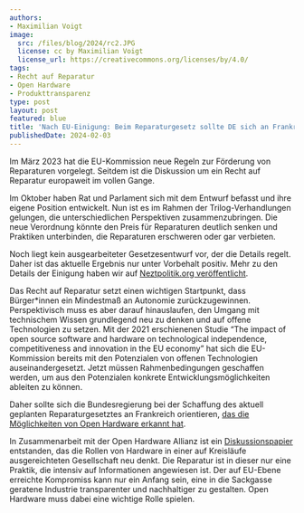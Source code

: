 ```yaml
---
authors:
- Maximilian Voigt
image:
  src: /files/blog/2024/rc2.JPG
  license: cc by Maximilian Voigt
  license_url: https://creativecommons.org/licenses/by/4.0/
tags:
- Recht auf Reparatur
- Open Hardware
- Produkttransparenz
type: post
layout: post
featured: blue
title: 'Nach EU-Einigung: Beim Reparaturgesetz sollte DE sich an Frankreich orientieren'
publishedDate: 2024-02-03
---
```


Im März 2023 hat die EU-Kommission neue Regeln zur Förderung von Reparaturen vorgelegt. Seitdem ist die Diskussion um ein Recht auf Reparatur europaweit im vollen Gange.

Im Oktober haben Rat und Parlament sich mit dem Entwurf befasst und ihre eigene Position entwickelt. Nun ist es im Rahmen der Trilog-Verhandlungen gelungen, die unterschiedlichen Perspektiven zusammenzubringen. Die neue Verordnung könnte den Preis für Reparaturen deutlich senken und Praktiken unterbinden, die Reparaturen erschweren oder gar verbieten.

Noch liegt kein ausgearbeiteter Gesetzesentwurf vor, der die Details regelt. Daher ist das aktuelle Ergebnis nur unter Vorbehalt positiv. Mehr zu den Details der Einigung haben wir auf [Neztpolitik.org veröffentlicht](https://netzpolitik.org/2024/verbraucherschutz-eu-ebnet-weg-fuer-guenstige-reparaturen/).

Das Recht auf Reparatur setzt einen wichtigen Startpunkt, dass Bürger*innen ein Mindestmaß an Autonomie zurückzugewinnen. Perspektivisch muss es aber darauf hinauslaufen, den Umgang mit technischem Wissen grundlegend neu zu denken und auf offene Technologien zu setzen. Mit der 2021 erschienenen Studie “The impact of open source software and hardware on technological independence, competitiveness and innovation in the EU economy” hat sich die EU-Kommission bereits mit den Potenzialen von offenen Technologien auseinandergesetzt. Jetzt müssen Rahmenbedingungen geschaffen werden, um aus den Potenzialen konkrete Entwicklungsmöglichkeiten ableiten zu können.

Daher sollte sich die Bundesregierung bei der Schaffung des aktuell geplanten Reparaturgesetztes an Frankreich orientieren, [das die Möglichkeiten von Open Hardware erkannt hat](https://netzpolitik.org/2022/frankreich-selbstgemachte-ersatzteile-aus-dem-3d-drucker/).

In Zusammenarbeit mit der Open Hardware Allianz ist ein [Diskussionspapier](https://open-hardware-allianz.de/assets/files/OHA_Open-Hardware_Circularity.pdf) entstanden, das die Rollen von Hardware in einer auf Kreisläufe ausgereichteten Gesellschaft neu denkt. Die Reparatur ist in dieser nur eine Praktik, die intensiv auf Informationen angewiesen ist. Der auf EU-Ebene erreichte Kompromiss kann nur ein Anfang sein, eine in die Sackgasse geratene Industrie transparenter und nachhaltiger zu gestalten. Open Hardware muss dabei eine wichtige Rolle spielen.